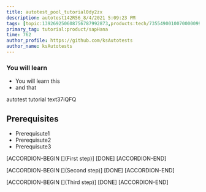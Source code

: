 ```yaml
---
title: autotest_pool_tutorial0dy2zx
description: autotest142R56_8/4/2021 5:09:23 PM
tags: [topic:139269250608756787992873,products:tech/73554900100700000996,tutorial:experience/advanced]
primary_tag: tutorial:product/sapHana
time: 762
author_profile: https://github.com/ksAutotests
author_name: ksAutotests
---
```

### You will learn
- You will learn this
- and that

autotest tutorial text37iQFQ

## Prerequisites
- Prerequisute1
- Prerequisute2
- Prerequisute3

[ACCORDION-BEGIN [](First step)]
[DONE]
[ACCORDION-END]

[ACCORDION-BEGIN [](Second step)]
[DONE]
[ACCORDION-END]

[ACCORDION-BEGIN [](Third step)]
[DONE]
[ACCORDION-END]

